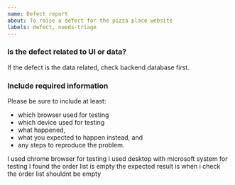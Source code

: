 ```yaml
---
name: Defect report
about: To raise a defect for the pizza place website
labels: defect, needs-triage
---
```


### Is the defect related to UI or data?

If the defect is the data related, check backend database first.

### Include required information

Please be sure to include at least:

 - which browser used for testing
 - which device used for testing
 - what happened,
 - what you expected to happen instead, and
 - any steps to reproduce the problem.
 
 I used chrome browser for testing 
 I used desktop with microsoft system for testing
 I found the order list is empty
 the expected result is when i check the order list shouldnt be empty
